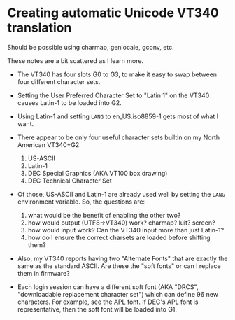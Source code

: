 # Creating automatic Unicode VT340 translation

Should be possible using charmap, genlocale, gconv, etc.

These notes are a bit scattered as I learn more.

* The VT340 has four slots G0 to G3, to make it easy to swap between
  four different character sets. 
  
* Setting the User Preferred Character Set to "Latin 1" on the VT340
  causes Latin-1 to be loaded into G2.
  
* Using Latin-1 and setting `LANG` to en_US.iso8859-1 gets most of
  what I want.
  
* There appear to be only four useful character sets builtin on my
  North American VT340+G2:

  1. US-ASCII
  2. Latin-1
  3. DEC Special Graphics (AKA VT100 box drawing)
  4. DEC Technical Character Set

* Of those, US-ASCII and Latin-1 are already used well by setting the
  `LANG` environment variable. So, the questions are:
  1. what would be the benefit of enabling the other two?
  2. how would output (UTF8->VT340)  work? charmap? luit? screen?
  3. how would input work? Can the VT340 input more than just Latin-1?
  4. how do I ensure the correct charsets are loaded before shifting them?

* Also, my VT340 reports having two "Alternate Fonts" that are exactly
  the same as the standard ASCII. Are these the "soft fonts" or can I
  replace them in firmware?
  
* Each login session can have a different soft font (AKA "DRCS",
  "downloadable replacement character set") which can define 96 new
  characters. For example, see the [APL font](../vms/apl/aplfont/README.md).
  If DEC's APL font is representative, then the soft font will be
  loaded into G1. 
